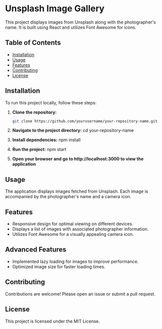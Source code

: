 # Unsplash Image Gallery

This project displays images from Unsplash along with the photographer's name. It is built using React and utilizes Font Awesome for icons.

## Table of Contents
- [Installation](#installation)
- [Usage](#usage)
- [Features](#features)
- [Contributing](#contributing)
- [License](#license)

## Installation

To run this project locally, follow these steps:

1. **Clone the repository:**
   ```bash
   git clone https://github.com/yourusername/your-repository-name.git

2. **Navigate to the project directory:**
    cd your-repository-name

3. **Install dependencies:**
    npm install

4. **Run the project:**
    npm start

5. **Open your browser and go to http://localhost:3000 to view the application**

## Usage

The application displays images fetched from Unsplash. Each image is accompanied by the photographer's name and a camera icon.

## Features

* Responsive design for optimal viewing on different devices.
* Displays a list of images with associated photographer          information.
* Utilizes Font Awesome for a visually appealing camera icon.

## Advanced Features

* Implemented lazy loading for images to improve performance.
* Optimized image size for faster loading times.

## Contributing

Contributions are welcome! Please open an issue or submit a pull request.

## License

This project is licensed under the MIT License.

